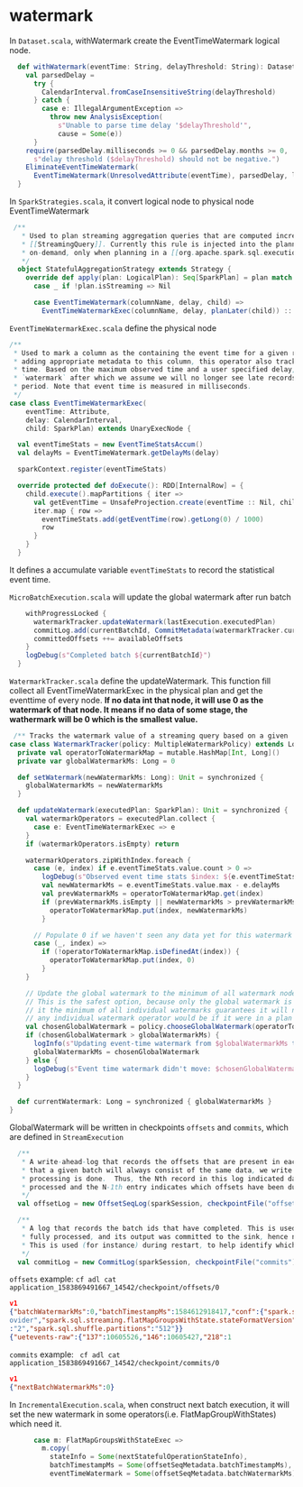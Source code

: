 # watermark

In `Dataset.scala`, withWatermark create the EventTimeWatermark logical node.
```scala
  def withWatermark(eventTime: String, delayThreshold: String): Dataset[T] = withTypedPlan {
    val parsedDelay =
      try {
        CalendarInterval.fromCaseInsensitiveString(delayThreshold)
      } catch {
        case e: IllegalArgumentException =>
          throw new AnalysisException(
            s"Unable to parse time delay '$delayThreshold'",
            cause = Some(e))
      }
    require(parsedDelay.milliseconds >= 0 && parsedDelay.months >= 0,
      s"delay threshold ($delayThreshold) should not be negative.")
    EliminateEventTimeWatermark(
      EventTimeWatermark(UnresolvedAttribute(eventTime), parsedDelay, logicalPlan))
  }
  ```

In `SparkStrategies.scala`, it convert logical node to physical node EventTimeWatermark
```scala
 /**
   * Used to plan streaming aggregation queries that are computed incrementally as part of a
   * [[StreamingQuery]]. Currently this rule is injected into the planner
   * on-demand, only when planning in a [[org.apache.spark.sql.execution.streaming.StreamExecution]]
   */
  object StatefulAggregationStrategy extends Strategy {
    override def apply(plan: LogicalPlan): Seq[SparkPlan] = plan match {
      case _ if !plan.isStreaming => Nil

      case EventTimeWatermark(columnName, delay, child) =>
        EventTimeWatermarkExec(columnName, delay, planLater(child)) :: Nil
```
`EventTimeWatermarkExec.scala` define the physical node
```scala
/**
 * Used to mark a column as the containing the event time for a given record. In addition to
 * adding appropriate metadata to this column, this operator also tracks the maximum observed event
 * time. Based on the maximum observed time and a user specified delay, we can calculate the
 * `watermark` after which we assume we will no longer see late records for a particular time
 * period. Note that event time is measured in milliseconds.
 */
case class EventTimeWatermarkExec(
    eventTime: Attribute,
    delay: CalendarInterval,
    child: SparkPlan) extends UnaryExecNode {

  val eventTimeStats = new EventTimeStatsAccum()
  val delayMs = EventTimeWatermark.getDelayMs(delay)

  sparkContext.register(eventTimeStats)

  override protected def doExecute(): RDD[InternalRow] = {
    child.execute().mapPartitions { iter =>
      val getEventTime = UnsafeProjection.create(eventTime :: Nil, child.output)
      iter.map { row =>
        eventTimeStats.add(getEventTime(row).getLong(0) / 1000)
        row
      }
    }
  }
```

It defines a accumulate variable `eventTimeStats` to record the statistical event time.

`MicroBatchExecution.scala` will update the global watermark after run batch
```scala
    withProgressLocked {
      watermarkTracker.updateWatermark(lastExecution.executedPlan)
      commitLog.add(currentBatchId, CommitMetadata(watermarkTracker.currentWatermark))
      committedOffsets ++= availableOffsets
    }
    logDebug(s"Completed batch ${currentBatchId}")
  }
```

`WatermarkTracker.scala` define the updateWatermark. This function fill collect all EventTimeWatermarkExec in the physical plan and get the eventtime of every node. **If no data int that node, it will use 0 as the watermark of that node. It means if no data of some stage, the wathermark will be 0 which is the smallest value.**

```scala
 /** Tracks the watermark value of a streaming query based on a given `policy` */
case class WatermarkTracker(policy: MultipleWatermarkPolicy) extends Logging {
  private val operatorToWatermarkMap = mutable.HashMap[Int, Long]()
  private var globalWatermarkMs: Long = 0

  def setWatermark(newWatermarkMs: Long): Unit = synchronized {
    globalWatermarkMs = newWatermarkMs
  }

  def updateWatermark(executedPlan: SparkPlan): Unit = synchronized {
    val watermarkOperators = executedPlan.collect {
      case e: EventTimeWatermarkExec => e
    }
    if (watermarkOperators.isEmpty) return

    watermarkOperators.zipWithIndex.foreach {
      case (e, index) if e.eventTimeStats.value.count > 0 =>
        logDebug(s"Observed event time stats $index: ${e.eventTimeStats.value}")
        val newWatermarkMs = e.eventTimeStats.value.max - e.delayMs
        val prevWatermarkMs = operatorToWatermarkMap.get(index)
        if (prevWatermarkMs.isEmpty || newWatermarkMs > prevWatermarkMs.get) {
          operatorToWatermarkMap.put(index, newWatermarkMs)
        }

      // Populate 0 if we haven't seen any data yet for this watermark node.
      case (_, index) =>
        if (!operatorToWatermarkMap.isDefinedAt(index)) {
          operatorToWatermarkMap.put(index, 0)
        }
    }

    // Update the global watermark to the minimum of all watermark nodes.
    // This is the safest option, because only the global watermark is fault-tolerant. Making
    // it the minimum of all individual watermarks guarantees it will never advance past where
    // any individual watermark operator would be if it were in a plan by itself.
    val chosenGlobalWatermark = policy.chooseGlobalWatermark(operatorToWatermarkMap.values.toSeq)
    if (chosenGlobalWatermark > globalWatermarkMs) {
      logInfo(s"Updating event-time watermark from $globalWatermarkMs to $chosenGlobalWatermark ms")
      globalWatermarkMs = chosenGlobalWatermark
    } else {
      logDebug(s"Event time watermark didn't move: $chosenGlobalWatermark < $globalWatermarkMs")
    }
  }

  def currentWatermark: Long = synchronized { globalWatermarkMs }
}
```
GlobalWatermark will be written in checkpoints `offsets` and `commits`, which are defined in `StreamExecution`
```scala
  /**
   * A write-ahead-log that records the offsets that are present in each batch. In order to ensure
   * that a given batch will always consist of the same data, we write to this log *before* any
   * processing is done.  Thus, the Nth record in this log indicated data that is currently being
   * processed and the N-1th entry indicates which offsets have been durably committed to the sink.
   */
  val offsetLog = new OffsetSeqLog(sparkSession, checkpointFile("offsets"))

  /**
   * A log that records the batch ids that have completed. This is used to check if a batch was
   * fully processed, and its output was committed to the sink, hence no need to process it again.
   * This is used (for instance) during restart, to help identify which batch to run next.
   */
  val commitLog = new CommitLog(sparkSession, checkpointFile("commits"))
```

`offsets` example: `cf adl cat application_1583869491667_14542/checkpoint/offsets/0`
```json
v1
{"batchWatermarkMs":0,"batchTimestampMs":1584612918417,"conf":{"spark.sql.streaming.stateStore.providerClass":"org.apache.spark.sql.execution.streaming.state.HDFSBackedStateStorePr
ovider","spark.sql.streaming.flatMapGroupsWithState.stateFormatVersion":"2","spark.sql.streaming.multipleWatermarkPolicy":"min","spark.sql.streaming.aggregation.stateFormatVersion"
:"2","spark.sql.shuffle.partitions":"512"}}
{"uetevents-raw":{"137":10605526,"146":10605427,"218":1
```

`commits` example: ` cf adl cat application_1583869491667_14542/checkpoint/commits/0`
```json
v1
{"nextBatchWatermarkMs":0}
```

In `IncrementalExecution.scala`, when construct next batch execution, it will set the new watermark in some operators(i.e. FlatMapGroupWithStates) which need it.
```scala
      case m: FlatMapGroupsWithStateExec =>
        m.copy(
          stateInfo = Some(nextStatefulOperationStateInfo),
          batchTimestampMs = Some(offsetSeqMetadata.batchTimestampMs),
          eventTimeWatermark = Some(offsetSeqMetadata.batchWatermarkMs))
```